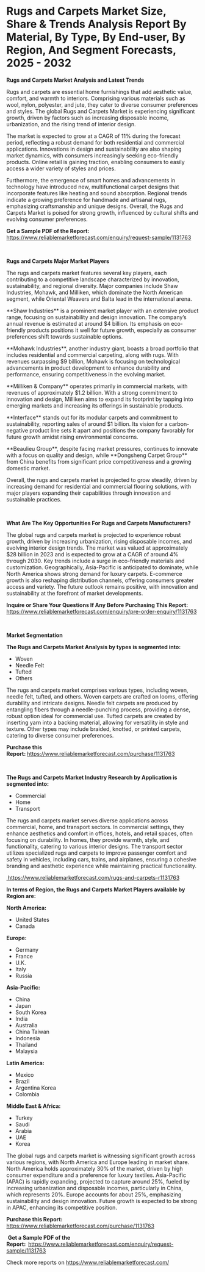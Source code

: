 <p><h1>Rugs and Carpets Market Size, Share & Trends Analysis Report By Material, By Type, By End-user, By Region, And Segment Forecasts, 2025 - 2032</h1></p><p><strong>Rugs and Carpets Market Analysis and Latest Trends</strong></p>
<p><p>Rugs and carpets are essential home furnishings that add aesthetic value, comfort, and warmth to interiors. Comprising various materials such as wool, nylon, polyester, and jute, they cater to diverse consumer preferences and styles. The global Rugs and Carpets Market is experiencing significant growth, driven by factors such as increasing disposable income, urbanization, and the rising trend of interior design.</p><p>The market is expected to grow at a CAGR of 11% during the forecast period, reflecting a robust demand for both residential and commercial applications. Innovations in design and sustainability are also shaping market dynamics, with consumers increasingly seeking eco-friendly products. Online retail is gaining traction, enabling consumers to easily access a wider variety of styles and prices.</p><p>Furthermore, the emergence of smart homes and advancements in technology have introduced new, multifunctional carpet designs that incorporate features like heating and sound absorption. Regional trends indicate a growing preference for handmade and artisanal rugs, emphasizing craftsmanship and unique designs. Overall, the Rugs and Carpets Market is poised for strong growth, influenced by cultural shifts and evolving consumer preferences.</p></p>
<p><strong>Get a Sample PDF of the Report:&nbsp;</strong> <a href="https://www.reliablemarketforecast.com/enquiry/request-sample/1131763?utm_campaign=2293&utm_medium=2&utm_source=Github&utm_content=ia&utm_term=07022025&utm_id=rugs-and-carpets">https://www.reliablemarketforecast.com/enquiry/request-sample/1131763</a></p>
<p>&nbsp;</p>
<p><strong>Rugs and Carpets Major Market Players</strong></p>
<p><p>The rugs and carpets market features several key players, each contributing to a competitive landscape characterized by innovation, sustainability, and regional diversity. Major companies include Shaw Industries, Mohawk, and Milliken, which dominate the North American segment, while Oriental Weavers and Balta lead in the international arena.</p><p>**Shaw Industries** is a prominent market player with an extensive product range, focusing on sustainability and design innovation. The company’s annual revenue is estimated at around $4 billion. Its emphasis on eco-friendly products positions it well for future growth, especially as consumer preferences shift towards sustainable options.</p><p>**Mohawk Industries**, another industry giant, boasts a broad portfolio that includes residential and commercial carpeting, along with rugs. With revenues surpassing $9 billion, Mohawk is focusing on technological advancements in product development to enhance durability and performance, ensuring competitiveness in the evolving market.</p><p>**Milliken & Company** operates primarily in commercial markets, with revenues of approximately $1.2 billion. With a strong commitment to innovation and design, Milliken aims to expand its footprint by tapping into emerging markets and increasing its offerings in sustainable products.</p><p>**Interface** stands out for its modular carpets and commitment to sustainability, reporting sales of around $1 billion. Its vision for a carbon-negative product line sets it apart and positions the company favorably for future growth amidst rising environmental concerns.</p><p>**Beaulieu Group**, despite facing market pressures, continues to innovate with a focus on quality and design, while **Dongsheng Carpet Group** from China benefits from significant price competitiveness and a growing domestic market.</p><p>Overall, the rugs and carpets market is projected to grow steadily, driven by increasing demand for residential and commercial flooring solutions, with major players expanding their capabilities through innovation and sustainable practices.</p></p>
<p>&nbsp;</p>
<p><strong>What Are The Key Opportunities For Rugs and Carpets Manufacturers?</strong></p>
<p><p>The global rugs and carpets market is projected to experience robust growth, driven by increasing urbanization, rising disposable incomes, and evolving interior design trends. The market was valued at approximately $28 billion in 2023 and is expected to grow at a CAGR of around 4% through 2030. Key trends include a surge in eco-friendly materials and customization. Geographically, Asia-Pacific is anticipated to dominate, while North America shows strong demand for luxury carpets. E-commerce growth is also reshaping distribution channels, offering consumers greater access and variety. The future outlook remains positive, with innovation and sustainability at the forefront of market developments.</p></p>
<p><strong>Inquire or Share Your Questions If Any Before Purchasing This Report:</strong> <a href="https://www.reliablemarketforecast.com/enquiry/pre-order-enquiry/1131763?utm_campaign=2293&utm_medium=2&utm_source=Github&utm_content=ia&utm_term=07022025&utm_id=rugs-and-carpets">https://www.reliablemarketforecast.com/enquiry/pre-order-enquiry/1131763</a></p>
<p>&nbsp;</p>
<p><strong>Market Segmentation</strong></p>
<p><strong>The Rugs and Carpets Market Analysis by types is segmented into:</strong></p>
<p><ul><li>Woven</li><li>Needle Felt</li><li>Tufted</li><li>Others</li></ul></p>
<p><p>The rugs and carpets market comprises various types, including woven, needle felt, tufted, and others. Woven carpets are crafted on looms, offering durability and intricate designs. Needle felt carpets are produced by entangling fibers through a needle-punching process, providing a dense, robust option ideal for commercial use. Tufted carpets are created by inserting yarn into a backing material, allowing for versatility in style and texture. Other types may include braided, knotted, or printed carpets, catering to diverse consumer preferences.</p></p>
<p><strong>Purchase this Report:&nbsp;</strong><a href="https://www.reliablemarketforecast.com/purchase/1131763?utm_campaign=2293&utm_medium=2&utm_source=Github&utm_content=ia&utm_term=07022025&utm_id=rugs-and-carpets">https://www.reliablemarketforecast.com/purchase/1131763</a></p>
<p>&nbsp;</p>
<p><strong>The Rugs and Carpets Market Industry Research by Application is segmented into:</strong></p>
<p><ul><li>Commercial</li><li>Home</li><li>Transport</li></ul></p>
<p><p>The rugs and carpets market serves diverse applications across commercial, home, and transport sectors. In commercial settings, they enhance aesthetics and comfort in offices, hotels, and retail spaces, often focusing on durability. In homes, they provide warmth, style, and functionality, catering to various interior designs. The transport sector utilizes specialized rugs and carpets to improve passenger comfort and safety in vehicles, including cars, trains, and airplanes, ensuring a cohesive branding and aesthetic experience while maintaining practical functionality.</p></p>
<p><a href="https://www.reliablemarketforecast.com/rugs-and-carpets-r1131763?utm_campaign=2293&utm_medium=2&utm_source=Github&utm_content=ia&utm_term=07022025&utm_id=rugs-and-carpets">&nbsp;https://www.reliablemarketforecast.com/rugs-and-carpets-r1131763</a></p>
<p><strong>In terms of Region, the Rugs and Carpets Market Players available by Region are:</strong></p>
<p>
    <p> <strong> North America: </strong>
        <ul>
            <li>United States</li>
            <li>Canada</li>
        </ul>
        </p> 
    <p> <strong> Europe: </strong>
        <ul>
            <li>Germany</li>
            <li>France</li>
            <li>U.K.</li>
            <li>Italy</li>
            <li>Russia</li>
        </ul>
        </p> 
    <p> <strong> Asia-Pacific: </strong>
        <ul>
            <li>China</li>
            <li>Japan</li>
            <li>South Korea</li>
            <li>India</li>
            <li>Australia</li>
            <li>China Taiwan</li>
            <li>Indonesia</li>
            <li>Thailand</li>
            <li>Malaysia</li>
        </ul>
        </p> 
    <p> <strong> Latin America: </strong>
        <ul>
            <li>Mexico</li>
            <li>Brazil</li>
            <li>Argentina Korea</li>
            <li>Colombia</li>
        </ul>
        </p> 
    <p> <strong> Middle East & Africa: </strong>
        <ul>
            <li>Turkey</li>
            <li>Saudi</li>
            <li>Arabia</li>
            <li>UAE</li>
            <li>Korea</li>
        </ul>
    </p>
    </p>
<p><p>The global rugs and carpets market is witnessing significant growth across various regions, with North America and Europe leading in market share. North America holds approximately 30% of the market, driven by high consumer expenditure and a preference for luxury textiles. Asia-Pacific (APAC) is rapidly expanding, projected to capture around 25%, fueled by increasing urbanization and disposable incomes, particularly in China, which represents 20%. Europe accounts for about 25%, emphasizing sustainability and design innovation. Future growth is expected to be strong in APAC, enhancing its competitive position.</p></p>
<p><strong>Purchase this Report: </strong><a href="https://www.reliablemarketforecast.com/purchase/1131763?utm_campaign=2293&utm_medium=2&utm_source=Github&utm_content=ia&utm_term=07022025&utm_id=rugs-and-carpets">https://www.reliablemarketforecast.com/purchase/1131763</a></p>
<p>&nbsp;<strong>Get a Sample PDF of the Report:&nbsp;&nbsp;</strong><a href="https://www.reliablemarketforecast.com/enquiry/request-sample/1131763?utm_campaign=2293&utm_medium=2&utm_source=Github&utm_content=ia&utm_term=07022025&utm_id=rugs-and-carpets">https://www.reliablemarketforecast.com/enquiry/request-sample/1131763</a></p>
<p><strong></strong></p>
<p>Check more reports on <a href="https://www.reliablemarketforecast.com/?utm_campaign=2293&utm_medium=2&utm_source=Github&utm_content=ia&utm_term=07022025&utm_id=rugs-and-carpets">https://www.reliablemarketforecast.com/</a></p>
